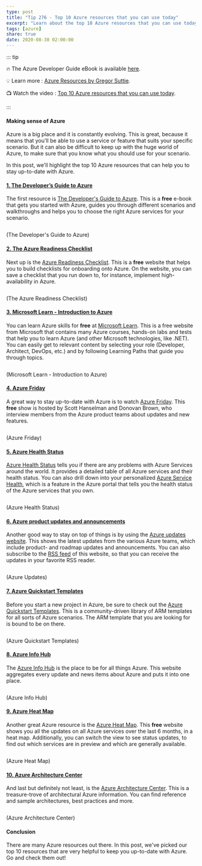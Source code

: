 ```yaml
---
type: post
title: "Tip 276 - Top 10 Azure resources that you can use today"
excerpt: "Learn about the top 10 Azure resources that you can use today"
tags: [azure]
share: true
date: 2020-08-30 02:00:00
---
```


::: tip 

:fire: The Azure Developer Guide eBook is available [here](http://aka.ms/azuredevebook).

:bulb: Learn more : [Azure Resources by Gregor Suttie](https://github.com/gsuttie/AzureResources/tree/master/Useful%20Links?WT.mc_id=github-azuredevtips-micrum). 

:tv: Watch the video : [Top 10 Azure resources that you can use today](https://www.youtube.com/watch?v=Mt2WSly9qBI&list=PLLasX02E8BPCNCK8Thcxu-Y-XcBUbhFWC&index=14?WT.mc_id=youtube-azuredevtips-micrum).

:::

#### Making sense of Azure

Azure is a big place and it is constantly evolving. This is great, because it means that you'll be able to use a service or feature that suits your specific scenario. But it can also be difficult to keep up with the huge world of Azure, to make sure that you know what you should use for your scenario. 

In this post, we'll highlight the top 10 Azure resources that can help you to stay up-to-date with Azure. 

#### [1. The Developer’s Guide to Azure](https://azure.microsoft.com/campaigns/developer-guide?WT.mc_id=azure-azuredevtips-micrum)
The first resource is [The Developer's Guide to Azure](https://azure.microsoft.com/campaigns/developer-guide?WT.mc_id=azure-azuredevtips-micrum). This is a **free** e-book that gets you started with Azure, guides you through different scenarios and walkthroughs and helps you to choose the right Azure services for your scenario.

<img :src="$withBase('/files/62azuredevguide.png')">

(The Developer's Guide to Azure)

#### [2. The Azure Readiness Checklist](https://azurechecklist.com?WT.mc_id=other-azuredevtips-micrum)
Next up is the [Azure Readiness Checklist](https://azurechecklist.com?WT.mc_id=other-azuredevtips-micrum). This is a **free** website that helps you to build checklists for onboarding onto Azure. On the website, you can save a checklist that you run down to, for instance, implement high-availability in Azure.

<img :src="$withBase('/files/62azurereadiness.png')">

(The Azure Readiness Checklist)

#### [3. Microsoft Learn - Introduction to Azure](https://docs.microsoft.com/learn/azure?WT.mc_id=docs-azuredevtips-micrum)
You can learn Azure skills for **free** at [Microsoft Learn](https://docs.microsoft.com/learn/azure?WT.mc_id=docs-azuredevtips-micrum). This is a free website from Microsoft that contains many Azure courses, hands-on labs and tests that help you to learn Azure (and other Microsoft technologies, like .NET). You can easily get to relevant content by selecting your role (Developer, Architect, DevOps, etc.) and by following Learning Paths that guide you through topics.

<img :src="$withBase('/files/62mslearn.png')">

(Microsoft Learn - Introduction to Azure)

#### [4. Azure Friday](https://azure.microsoft.com/resources/videos/azure-friday?WT.mc_id=azure-azuredevtips-micrum)
A great way to stay up-to-date with Azure is to watch [Azure Friday](https://azure.microsoft.com/resources/videos/azure-friday?WT.mc_id=azure-azuredevtips-micrum). This **free** show is hosted by Scott Hanselman and Donovan Brown, who interview members from the Azure product teams about updates and new features.

<img :src="$withBase('/files/62azurefriday.png')">

(Azure Friday)

#### [5. Azure Health Status](https://status.azure.com/status?WT.mc_id=azure-azuredevtips-micrum)
[Azure Health Status](https://status.azure.com/status?WT.mc_id=azure-azuredevtips-micrum) tells you if there are any problems with Azure Services around the world. It provides a detailed table of all Azure services and their health status. You can also drill down into your personalized [Azure Service Health](https://azure.microsoft.com/features/service-health?WT.mc_id=azure-azuredevtips-micrum), which is a feature in the Azure portal that tells you the health status of the Azure services that you own. 

<img :src="$withBase('/files/62azurestatus.png')">

(Azure Health Status)

#### [6. Azure product updates and announcements](https://azure.microsoft.com/updates?WT.mc_id=azure-azuredevtips-micrum) 
Another good way to stay on top of things is by using the [Azure updates website](https://azure.microsoft.com/updates?WT.mc_id=azure-azuredevtips-micrum). This shows the latest updates from the various Azure teams, which include product- and roadmap updates and announcements. You can also subscribe to the [RSS feed](https://azurecomcdn.azureedge.net/updates/feed?WT.mc_id=other-azuredevtips-micrum) of this website, so that you can receive the updates in your favorite RSS reader. 

<img :src="$withBase('/files/62azureupdates.png')">

(Azure Updates)

#### [7. Azure Quickstart Templates](https://azure.microsoft.com/resources/templates?WT.mc_id=azure-azuredevtips-micrum)
Before you start a new project in Azure, be sure to check out the [Azure Quickstart Templates](https://azure.microsoft.com/resources/templates?WT.mc_id=azure-azuredevtips-micrum). This is a community-driven library of ARM templates for all sorts of Azure scenarios. The ARM template that you are looking for is bound to be on there.

<img :src="$withBase('/files/62azurequickstarttemplates.png')">

(Azure Quickstart Templates)

#### [8. Azure Info Hub](https://azureinfohub.azurewebsites.net?WT.mc_id=other-azuredevtips-micrum)
The [Azure Info Hub](https://azureinfohub.azurewebsites.net?WT.mc_id=other-azuredevtips-micrum) is the place to be for all things Azure. This website aggregates every update and news items about Azure and puts it into one place. 

<img :src="$withBase('/files/62azureinfohub.png')">

(Azure Info Hub)

#### [9. Azure Heat Map](https://azurecharts.com?WT.mc_id=other-azuredevtips-micrum)
Another great Azure resource is the [Azure Heat Map](https://azurecharts.com?WT.mc_id=other-azuredevtips-micrum). This **free** website shows you all the updates on all Azure services over the last 6 months, in a heat map. Additionally, you can switch the view to see status updates, to find out which services are in preview and which are generally available. 

<img :src="$withBase('/files/62azureheatmap.png')">

(Azure Heat Map)

#### [10. Azure Architecture Center](https://docs.microsoft.com/azure/architecture?WT.mc_id=docs-azuredevtips-micrum)
And last but definitely not least, is the [Azure Architecture Center](https://docs.microsoft.com/azure/architecture?WT.mc_id=docs-azuredevtips-micrum). This is a treasure-trove of architectural Azure information. You can find reference and sample architectures, best practices and more.

<img :src="$withBase('/files/62azurearchitecturecenter.png')">

(Azure Architecture Center)

#### Conclusion

There are many Azure resources out there. In this post, we've picked our top 10 resources that are very helpful to keep you up-to-date with Azure. Go and check them out!